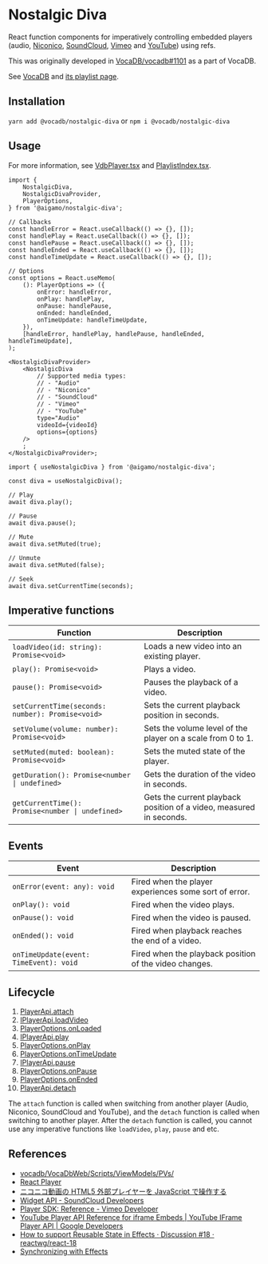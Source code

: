 # Nostalgic Diva

React function components for imperatively controlling embedded players (audio, [Niconico](https://www.nicovideo.jp/), [SoundCloud](https://soundcloud.com/), [Vimeo](https://vimeo.com/) and [YouTube](https://www.youtube.com/)) using refs.

This was originally developed in [VocaDB/vocadb#1101](https://github.com/VocaDB/vocadb/pull/1101) as a part of VocaDB.

See [VocaDB](https://vocadb.net/) and [its playlist page](https://vocadb.net/playlist).

## Installation

`yarn add @vocadb/nostalgic-diva` or `npm i @vocadb/nostalgic-diva`

## Usage

For more information, see [VdbPlayer.tsx](https://github.com/VocaDB/vocadb/blob/dfcb56868a529ea2af508a75a837589caa7cb87f/VocaDbWeb/Scripts/Components/VdbPlayer/VdbPlayer.tsx) and [PlaylistIndex.tsx](https://github.com/VocaDB/vocadb/blob/f84859d9e558341de3b16677adf1699d757fc9a0/VocaDbWeb/Scripts/Pages/Playlist/PlaylistIndex.tsx).

```tsx
import {
	NostalgicDiva,
	NostalgicDivaProvider,
	PlayerOptions,
} from '@aigamo/nostalgic-diva';

// Callbacks
const handleError = React.useCallback(() => {}, []);
const handlePlay = React.useCallback(() => {}, []);
const handlePause = React.useCallback(() => {}, []);
const handleEnded = React.useCallback(() => {}, []);
const handleTimeUpdate = React.useCallback(() => {}, []);

// Options
const options = React.useMemo(
	(): PlayerOptions => ({
		onError: handleError,
		onPlay: handlePlay,
		onPause: handlePause,
		onEnded: handleEnded,
		onTimeUpdate: handleTimeUpdate,
	}),
	[handleError, handlePlay, handlePause, handleEnded, handleTimeUpdate],
);

<NostalgicDivaProvider>
	<NostalgicDiva
		// Supported media types:
		// - "Audio"
		// - "Niconico"
		// - "SoundCloud"
		// - "Vimeo"
		// - "YouTube"
		type="Audio"
		videoId={videoId}
		options={options}
	/>
	;
</NostalgicDivaProvider>;
```

```tsx
import { useNostalgicDiva } from '@aigamo/nostalgic-diva';

const diva = useNostalgicDiva();

// Play
await diva.play();

// Pause
await diva.pause();

// Mute
await diva.setMuted(true);

// Unmute
await diva.setMuted(false);

// Seek
await diva.setCurrentTime(seconds);
```

## Imperative functions

| Function                                         | Description                                                         |
| ------------------------------------------------ | ------------------------------------------------------------------- |
| `loadVideo(id: string): Promise<void>`           | Loads a new video into an existing player.                          |
| `play(): Promise<void>`                          | Plays a video.                                                      |
| `pause(): Promise<void>`                         | Pauses the playback of a video.                                     |
| `setCurrentTime(seconds: number): Promise<void>` | Sets the current playback position in seconds.                      |
| `setVolume(volume: number): Promise<void>`       | Sets the volume level of the player on a scale from 0 to 1.         |
| `setMuted(muted: boolean): Promise<void>`        | Sets the muted state of the player.                                 |
| `getDuration(): Promise<number \| undefined>`    | Gets the duration of the video in seconds.                          |
| `getCurrentTime(): Promise<number \| undefined>` | Gets the current playback position of a video, measured in seconds. |

## Events

| Event                                  | Description                                            |
| -------------------------------------- | ------------------------------------------------------ |
| `onError(event: any): void`            | Fired when the player experiences some sort of error.  |
| `onPlay(): void`                       | Fired when the video plays.                            |
| `onPause(): void`                      | Fired when the video is paused.                        |
| `onEnded(): void`                      | Fired when playback reaches the end of a video.        |
| `onTimeUpdate(event: TimeEvent): void` | Fired when the playback position of the video changes. |

## Lifecycle

1. [PlayerApi.attach](https://github.com/VocaDB/nostalgic-diva/blob/5cc35c68cf71230f9459804a9dd9e9265cfa2297/src/players/PlayerApi.ts#L84)
1. [IPlayerApi.loadVideo](https://github.com/VocaDB/nostalgic-diva/blob/5cc35c68cf71230f9459804a9dd9e9265cfa2297/src/players/PlayerApi.ts#L33)
1. [PlayerOptions.onLoaded](https://github.com/VocaDB/nostalgic-diva/blob/5cc35c68cf71230f9459804a9dd9e9265cfa2297/src/players/PlayerApi.ts#L25)
1. [IPlayerApi.play](https://github.com/VocaDB/nostalgic-diva/blob/5cc35c68cf71230f9459804a9dd9e9265cfa2297/src/players/PlayerApi.ts#L34)
1. [PlayerOptions.onPlay](https://github.com/VocaDB/nostalgic-diva/blob/5cc35c68cf71230f9459804a9dd9e9265cfa2297/src/players/PlayerApi.ts#L26)
1. [PlayerOptions.onTimeUpdate](https://github.com/VocaDB/nostalgic-diva/blob/5cc35c68cf71230f9459804a9dd9e9265cfa2297/src/players/PlayerApi.ts#L29)
1. [IPlayerApi.pause](https://github.com/VocaDB/nostalgic-diva/blob/5cc35c68cf71230f9459804a9dd9e9265cfa2297/src/players/PlayerApi.ts#L35)
1. [PlayerOptions.onPause](https://github.com/VocaDB/nostalgic-diva/blob/5cc35c68cf71230f9459804a9dd9e9265cfa2297/src/players/PlayerApi.ts#L27)
1. [PlayerOptions.onEnded](https://github.com/VocaDB/nostalgic-diva/blob/5cc35c68cf71230f9459804a9dd9e9265cfa2297/src/players/PlayerApi.ts#L28)
1. [PlayerApi.detach](https://github.com/VocaDB/nostalgic-diva/blob/5cc35c68cf71230f9459804a9dd9e9265cfa2297/src/players/PlayerApi.ts#L111)

The `attach` function is called when switching from another player (Audio, Niconico, SoundCloud and YouTube), and the `detach` function is called when switching to another player. After the `detach` function is called, you cannot use any imperative functions like `loadVideo`, `play`, `pause` and etc.

## References

-   [vocadb/VocaDbWeb/Scripts/ViewModels/PVs/](https://github.com/VocaDB/vocadb/tree/5304e764cf423f07b424e94266e415db40d11f28/VocaDbWeb/Scripts/ViewModels/PVs)
-   [React Player](https://github.com/cookpete/react-player)
-   [ニコニコ動画の HTML5 外部プレイヤーを JavaScript で操作する](https://blog.hayu.io/web/create/nicovideo-embed-player-api/)
-   [Widget API - SoundCloud Developers](https://developers.soundcloud.com/docs/api/html5-widget)
-   [Player SDK: Reference - Vimeo Developer](https://developer.vimeo.com/player/sdk/reference)
-   [YouTube Player API Reference for iframe Embeds | YouTube IFrame Player API | Google Developers](https://developers.google.com/youtube/iframe_api_reference)
-   [How to support Reusable State in Effects · Discussion #18 · reactwg/react-18](https://github.com/reactwg/react-18/discussions/18)
-   [Synchronizing with Effects](https://beta.reactjs.org/learn/synchronizing-with-effects#how-to-handle-the-effect-firing-twice-in-development)

